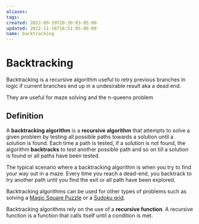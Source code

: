 ```yaml
---
aliases: 
tags: 
created: 2022-09-19T20:30:03-05:00
updated: 2022-11-16T16:51:05-06:00
name: backtracking
---
```

# Backtracking

Backtracking is a recursive algorithm useful to retry previous branches in logic if current branches end up in a undesirable result aka a dead end.

They are useful for maze solving and the n-queens problem

## Definition
  
A **backtracking algorithm** is a **recursive algorithm** that attempts to solve a given problem by testing all possible paths towards a solution until a solution is found. Each time a path is tested, if a solution is not found, the algorithm **backtracks** to test another possible path and so on till a solution is found or all paths have been tested.

The typical scenario where a backtracking algorithm is when you try to find your way out in a maze. Every time you reach a dead-end, you backtrack to try another path until you find the exit or all path have been explored.

Backtracking algorithms can be used for other types of problems such as solving a [Magic Square Puzzle](https://www.101computing.net/backtracking-algorithm-magic-square-solver/) or a [Sudoku grid](https://www.101computing.net/backtracking-algorithm-sudoku-solver/).

Backtracking algorithms rely on the use of a **recursive function**. A recursive function is a function that calls itself until a condition is met.
